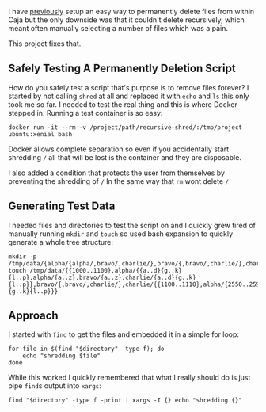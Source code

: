 I have [previously](/2015/10/19/Securely-Deleting-Files-In-Caja/) setup an easy way to permanently
delete files from within Caja but the only downside was that it couldn't delete recursively, which
meant often manually selecting a number of files which was a pain.

This project fixes that.

<!-- more -->

## Safely Testing A Permanently Deletion Script

How do you safely test a script that's purpose is to remove files forever? I started by not
calling `shred` at all and replaced it with `echo` and `ls` this only took me so far. I needed
to test the real thing and this is where Docker stepped in. Running a test container is so easy:

```
docker run -it --rm -v /project/path/recursive-shred/:/tmp/project ubuntu:xenial bash
```

Docker allows complete separation so even if you accidentally start shredding `/` all that will
be lost is the container and they are disposable.

I also added a condition that protects the user from themselves by preventing the shredding of `/`
In the same way that `rm` wont delete `/`

## Generating Test Data

I needed files and directories to test the script on and I quickly grew tired of manually running `mkdir`
and `touch` so used bash expansion to quickly generate a whole tree structure:

```
mkdir -p /tmp/data/{alpha/{alpha/,bravo/,charlie/},bravo/{,bravo/,charlie/},charlie/{alpha/,bravo/,charlie/}}
touch /tmp/data/{{1000..1100},alpha/{{a..d}{g..k}{l..p},alpha/{a..z},bravo/{a..z},charlie/{a..d}{g..k}{l..p}},bravo/{,bravo/,charlie/},charlie/{{1100..1110},alpha/{2550..2590},bravo/,charlie/{a..d}{g..k}{l..p}}}
```


## Approach

I started with `find` to get the files and embedded it in a simple for loop:

```
for file in $(find "$directory" -type f); do
    echo "shredding $file"
done
```

While this worked I quickly remembered that what I really should do is just pipe `find`s output
into `xargs`:

```
find "$directory" -type f -print | xargs -I {} echo "shredding {}"
```
